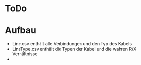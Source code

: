 # ToDo
# Aufbau
- Line.csv enthält alle Verbindungen und den Typ des Kabels
- LineType.csv enthält die Typen der Kabel und die wahren R/X Verhältnisse
- 
